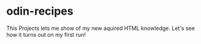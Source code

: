 # odin-recipes

This Projects lets me show of my new aquired HTML knowledge. Let's see how it turns out on my first run!